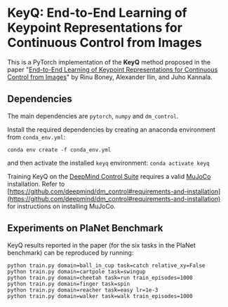 # KeyQ: End-to-End Learning of Keypoint Representations for Continuous Control from Images

This is a PyTorch implementation of the **KeyQ** method proposed in the paper "[End-to-End Learning of Keypoint Representations for Continuous Control from Images](https://arxiv.org/abs/2106.07995)" by Rinu Boney, Alexander Ilin, and Juho Kannala.

## Dependencies

The main dependencies are `pytorch`, `numpy` and `dm_control`.

Install the required dependencies by creating an anaconda environment from `conda_env.yml`:
```
conda env create -f conda_env.yml
```
and then activate the installed `keyq` environment: `conda activate keyq`

Training KeyQ on the [DeepMind Control Suite](https://github.com/deepmind/dm_control) requires a valid [MuJoCo](http://www.mujoco.org/) installation. Refer to [https://github.com/deepmind/dm_control#requirements-and-installation](https://github.com/deepmind/dm_control#requirements-and-installation) for instructions on installing MuJoCo.

## Experiments on PlaNet Benchmark

KeyQ results reported in the paper (for the six tasks in the PlaNet benchmark) can be reproduced by running:
```
python train.py domain=ball_in_cup task=catch relative_xy=False
python train.py domain=cartpole task=swingup
python train.py domain=cheetah task=run train_episodes=1000
python train.py domain=finger task=spin
python train.py domain=reacher task=easy lr=1e-3
python train.py domain=walker task=walk train_episodes=1000
```
